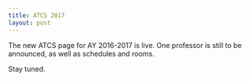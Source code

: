 ```yaml
---
title: ATCS 2017
layout: post
---
```


The new ATCS page for AY 2016-2017 is live. One professor is still to be announced, as well as schedules and rooms.

Stay tuned.
